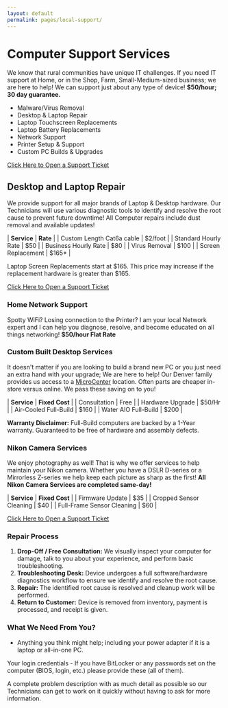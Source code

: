 ```yaml
---
layout: default
permalink: pages/local-support/
---
```

# Computer Support Services

We know that rural communities have unique IT challenges. If you need IT support at Home, or in the Shop, Farm, Small-Medium-sized business; we are here to help! We can support just about any type of device! **$50/hour; 30 day guarantee.**

- Malware/Virus Removal
- Desktop & Laptop Repair
- Laptop Touchscreen Replacements
- Laptop Battery Replacements
- Network Support
- Printer Setup & Support
- Custom PC Builds & Upgrades

[Click Here to Open a Support Ticket](https://forms.gle/LBAdQnoguwRzCkNo8)

## Desktop and Laptop Repair

We provide support for all major brands of Laptop & Desktop hardware. Our Technicians will use various diagnostic tools to identify and resolve the root cause to prevent future downtime! All Computer repairs include dust removal and available updates!

| **Service**               | **Rate** |
| Custom Length Cat6a cable | $2/foot |
| Standard Hourly Rate | $50 |
| Business Hourly Rate | $80 |
| Virus Removal        | $100 |
| Screen Replacement   | $165* |

Laptop Screen Replacements start at $165. This price may increase if the replacement hardware is greater than $165.

[Click Here to Open a Support Ticket](https://forms.gle/LBAdQnoguwRzCkNo8)

### Home Network Support

Spotty WiFi? Losing connection to the Printer? I am your local Network expert and I can help you diagnose, resolve, and become educated on all things networking! **$50/hour Flat Rate**

### Custom Built Desktop Services

It doesn't matter if you are looking to build a brand new PC or you just need an extra hand with your upgrade; We are here to help! Our Denver family provides us access to a [MicroCenter](https://www.microcenter.com/site/stores/denver.aspx) location. Often parts are cheaper in-store versus online. We pass these saving on to you!

| **Service** | **Fixed Cost** |
| Consultation          | Free |
| Hardware Upgrade      | $50/Hr |
| Air-Cooled Full-Build | $160 |
| Water AIO Full-Build  | $200 |

**Warranty Disclaimer:** Full-Build computers are backed by a 1-Year warranty. Guaranteed to be free of hardware and assembly defects.

### Nikon Camera Services

We enjoy photography as well! That is why we offer services to help maintain your Nikon camera. Whether you have a DSLR D-series or a Mirrorless Z-series we help keep each picture as sharp as the first! **All Nikon Camera Services are completed same-day!**

| **Service** | **Fixed Cost** |
| Firmware Update | $35 |
| Cropped Sensor Cleaning | $40 |
| Full-Frame Sensor Cleaning | $60 |

[Click Here to Open a Support Ticket](https://forms.gle/LBAdQnoguwRzCkNo8)

### Repair Process

1. **Drop-Off / Free Consultation:** We visually inspect your computer for damage, talk to you about your experience, and perform basic troubleshooting.
1. **Troubleshooting Desk:** Device undergoes a full software/hardware diagnostics workflow to ensure we identify and resolve the root cause.
1. **Repair:** The identified root cause is resolved and cleanup work will be performed.
1. **Return to Customer:** Device is removed from inventory, payment is processed, and receipt is given.

### What We Need From You?

- Anything you think might help; including your power adapter if it is a laptop or all-in-one PC.

Your login credentials - If you have BitLocker or any passwords set on the computer (BIOS, login, etc.) please provide these (all of them). 

A complete problem description with as much detail as possible so our Technicians can get to work on it quickly without having to ask for more information.
